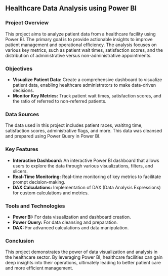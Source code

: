 
## Healthcare Data Analysis using Power BI

### Project Overview
This project aims to analyze patient data from a healthcare facility using Power BI. The primary goal is to provide actionable insights to improve patient management and operational efficiency. The analysis focuses on various key metrics, such as patient wait times, satisfaction scores, and the distribution of administrative versus non-administrative appointments.

### Objectives
- **Visualize Patient Data:** Create a comprehensive dashboard to visualize patient data, enabling healthcare administrators to make data-driven decisions.
- **Monitor Key Metrics:** Track patient wait times, satisfaction scores, and the ratio of referred to non-referred patients.

### Data Sources
The data used in this project includes patient races, waititng time, satisfaction scores, administrative flags, and more. This data was cleansed and prepared using Power Query in Power BI.

### Key Features
- **Interactive Dashboard:** An interactive Power BI dashboard that allows users to explore the data through various visualizations, filters, and slicers.
- **Real-Time Monitoring:** Real-time monitoring of key metrics to facilitate prompt decision-making.
- **DAX Calculations:** Implementation of DAX (Data Analysis Expressions) for custom calculations and metrics.

### Tools and Technologies
- **Power BI:** For data visualization and dashboard creation.
- **Power Query:** For data cleansing and preparation.
- **DAX:** For advanced calculations and data manipulation.

### Conclusion
This project demonstrates the power of data visualization and analysis in the healthcare sector. By leveraging Power BI, healthcare facilities can gain deep insights into their operations, ultimately leading to better patient care and more efficient management.
